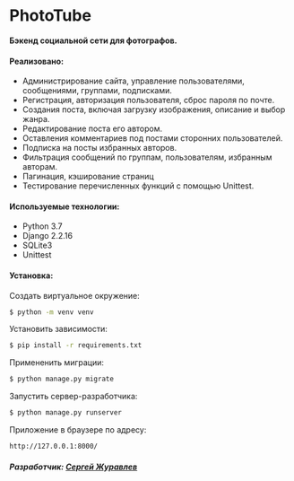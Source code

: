 # PhotoTube
**Бэкенд социальной сети для фотографов.**

#### Реализовано:
- Администрирование сайта, управление пользователями, сообщениями, группами, подписками.
- Регистрация, авторизация пользователя, сброс пароля по почте.
- Создания поста, включая загрузку изображения, описание и выбор жанра.
- Редактирование поста его автором.
- Оставления комментариев под постами сторонних пользователей.
- Подписка на посты избранных авторов.
- Фильтрация сообщений по группам, пользователям, избранным авторам.
- Пагинация, кэширование страниц
- Тестирование перечисленных функций с помощью Unittest.


#### Используемые технологии:
+ Python 3.7
+ Django 2.2.16
+ SQLite3
+ Unittest


#### Установка:
Создать виртуальное окружение:
```sh
$ python -m venv venv
```
Установить зависимости:
```sh
$ pip install -r requirements.txt
```
Примененить миграции:
```sh
$ python manage.py migrate
```
Запустить сервер-разработчика:
```sh
$ python manage.py runserver
```
Приложение в браузере по адресу:
```sh
http://127.0.0.1:8000/
```


##### Разработчик: [Сергей Журавлев](https://github.com/geocrane)